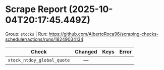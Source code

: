 # Scrape Report (2025-10-04T20:17:45.449Z)

Group: `stocks`  |  Run: https://github.com/AlbertoRoca96/scraping-checks-scheduler/actions/runs/18249034134

| Check | Changed | Keys | Error |
|---|:---:|:--|:--|
| `stock_ntdoy_global_quote` | — |  |  |
